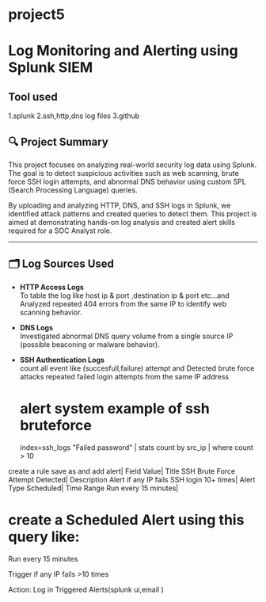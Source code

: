 # project5
# Log Monitoring and Alerting using Splunk SIEM

## Tool used
1.splunk
2.ssh,http,dns log files
3.github

## 🔍 Project Summary

This project focuses on analyzing real-world security log data using Splunk. The goal is to detect suspicious activities such as web scanning, brute force SSH login attempts, and abnormal DNS behavior using custom SPL (Search Processing Language) queries. 

By uploading and analyzing HTTP, DNS, and SSH logs in Splunk, we identified attack patterns and created queries to detect them. This project is aimed at demonstrating hands-on log analysis and created alert skills required for a SOC Analyst role.

---

## 🗂️ Log Sources Used

- **HTTP Access Logs**  
  To table the log like host ip & port ,destination ip & port etc...and Analyzed repeated 404 errors from the same IP to identify web scanning behavior.

- **DNS Logs**  
  Investigated abnormal DNS query volume from a single source IP (possible beaconing or malware behavior).

- **SSH Authentication Logs**  
  count all event like (succesfull,failure) attempt and Detected brute force attacks repeated failed login attempts from the same IP address

  # alert system example of ssh bruteforce
  index=ssh_logs "Failed password"
| stats count by src_ip
| where count > 10

create a rule save as and add alert|
Field	                                Value|
Title	                           SSH Brute Force Attempt Detected|
Description	                    Alert if any IP fails SSH login 10+ times|
Alert Type                          	Scheduled|
Time Range	                       Run every 15 minutes|

#  create a Scheduled Alert using this query like:

Run every 15 minutes

Trigger if any IP fails >10 times

Action: Log in Triggered Alerts(splunk ui,email )


 



